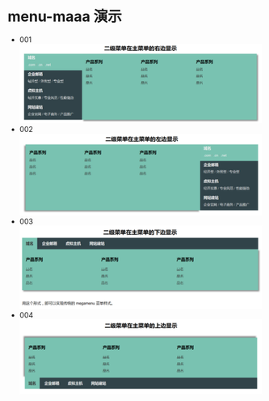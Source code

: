 # menu-maaa 演示

-  001  ![001](001/demo.png)
-  002  ![002](002/demo.png)
-  003  ![003](003/demo.png)
-  004  ![004](004/demo.png)
